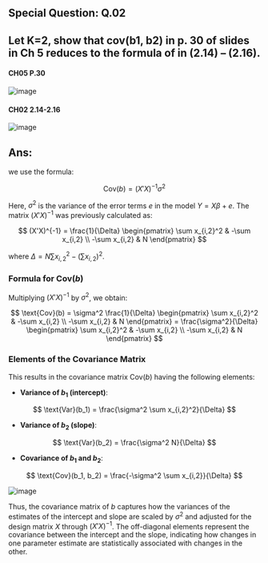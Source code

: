 ## Special Question: Q.02

## Let K=2, show that cov(b1, b2) in p. 30 of slides in Ch 5 reduces to the formula of in (2.14) – (2.16).

#### CH05 P.30

![image](https://github.com/user-attachments/assets/d85b12e6-7e20-4cf6-8d94-86888eb810d3)

#### CH02 2.14-2.16

![image](https://github.com/user-attachments/assets/b9d74ece-7cb4-431e-9ac4-cc355265afc4)


## Ans:
 
we use the formula:

$$
\text{Cov}(b) = (X'X)^{-1}\sigma^2
$$

Here, $\sigma^2$ is the variance of the error terms $e$ in the model $Y = X\beta + e$. The matrix $(X'X)^{-1}$ was previously calculated as:

$$
(X'X)^{-1} = \frac{1}{\Delta} \begin{pmatrix}
\sum x_{i,2}^2 & -\sum x_{i,2} \\
-\sum x_{i,2} & N
\end{pmatrix}
$$

where $\Delta = N \sum x_{i,2}^2 - (\sum x_{i,2})^2$.

### Formula for $\text{Cov}(b)$

Multiplying $(X'X)^{-1}$ by $\sigma^2$, we obtain:

$$
\text{Cov}(b) = \sigma^2 \frac{1}{\Delta} \begin{pmatrix}
\sum x_{i,2}^2 & -\sum x_{i,2} \\
-\sum x_{i,2} & N
\end{pmatrix}
= \frac{\sigma^2}{\Delta} \begin{pmatrix}
\sum x_{i,2}^2 & -\sum x_{i,2} \\
-\sum x_{i,2} & N
\end{pmatrix}
$$

### Elements of the Covariance Matrix

This results in the covariance matrix $\text{Cov}(b)$ having the following elements:

- **Variance of $b_1$ (intercept)**:

$$
\text{Var}(b_1) = \frac{\sigma^2 \sum x_{i,2}^2}{\Delta}
$$

- **Variance of $b_2$ (slope)**:

$$
\text{Var}(b_2) = \frac{\sigma^2 N}{\Delta}
$$

- **Covariance of $b_1$ and $b_2$**:

$$
\text{Cov}(b_1, b_2) = \frac{-\sigma^2 \sum x_{i,2}}{\Delta}
$$


![image](https://github.com/user-attachments/assets/4f29c301-4e5e-4a3e-ba8c-cfcbf9cedf3d)


Thus, the covariance matrix of $b$ captures how the variances of the estimates of the intercept and slope are scaled by $\sigma^2$ and adjusted for the design matrix $X$ through $(X'X)^{-1}$. The off-diagonal elements represent the covariance between the intercept and the slope, indicating how changes in one parameter estimate are statistically associated with changes in the other.
